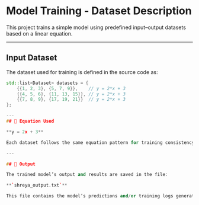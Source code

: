 # Model Training - Dataset Description

This project trains a simple model using predefined input–output datasets based on a linear equation.

---

## Input Dataset
    
The dataset used for training is defined in the source code as:

```cpp
std::list<Dataset> datasets = {
    {{1, 2, 3}, {5, 7, 9}},    // y = 2*x + 3
    {{4, 5, 6}, {11, 13, 15}}, // y = 2*x + 3
    {{7, 8, 9}, {17, 19, 21}}  // y = 2*x + 3
};

---
## 📐 Equation Used

**y = 2x + 3**

Each dataset follows the same equation pattern for training consistency.

---

## 💾 Output

The trained model’s output and results are saved in the file:

**`shreya_output.txt`**

This file contains the model’s predictions and/or training logs generated after running the program.
